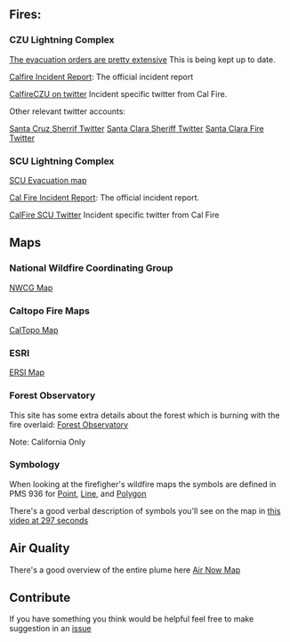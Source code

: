 ## Fires: 

### CZU Lightning Complex


[The evacuation orders are pretty extensive](https://storymaps.arcgis.com/stories/f0121f7f2f0941afb3ed70529b2cee75?cover=false) This is being kept up to date.

[Calfire Incident Report](https://www.fire.ca.gov/incidents/2020/8/17/czu-lightning-complex-including-warnella-fire/): The official incident report

[CalfireCZU on twitter](https://twitter.com/CALFIRECZU) Incident specific twitter from Cal Fire.

Other relevant twitter accounts:

[Santa Cruz Sherrif Twitter](https://twitter.com/sccfiredept)
[Santa Clara Sheriff Twitter](https://twitter.com/SCCoSheriff)
[Santa Clara Fire Twitter](https://twitter.com/sccfiredept)


### SCU Lightning Complex

[SCU Evacuation map](https://nifc.maps.arcgis.com/apps/View/index.html?appid=69fca73a82df4fefa7c0e48b66d0899d&extent=-123.2395,36.6849,-119.5618,38.1032)

[Cal Fire Incident Report](https://www.fire.ca.gov/incidents/2020/8/18/scu-lightning-complex/): The official incident report.

[CalFire SCU Twitter](https://twitter.com/calfireSCU) Incident specific twitter from Cal Fire



## Maps


### National Wildfire Coordinating Group

[NWCG Map](https://maps.nwcg.gov/sa/#/%3F/%3F/37.0235/-121.9254/10)

### Caltopo Fire Maps

[CalTopo Map](https://caltopo.com/map.html#ll=37.22486,-121.89743&z=10&b=mbt&a=modis_mp)


### ESRI

[ERSI Map](https://arcg.is/15fjK4)

### Forest Observatory

This site has some extra details about the forest which is burning with the fire overlaid: [Forest Observatory](https://forestobservatory.com/)

Note: California Only

### Symbology

When looking at the firefigher's wildfire maps the symbols are defined in PMS 936 for [Point](https://www.nwcg.gov/publications/pms936/symbology/point), [Line](https://www.nwcg.gov/publications/pms936/symbology/line), and [Polygon](https://www.nwcg.gov/publications/pms936/symbology/polygon)

There's a good verbal description of symbols you'll see on the map in [this video at 297 seconds](https://youtu.be/VsfBln5-Xak?t=297)

## Air Quality

There's a good overview of the entire plume here
[Air Now Map](https://fire.airnow.gov/)


## Contribute

If you have something you think would be helpful feel free to make suggestion in an [issue](https://github.com/tfoote/fire-info/issues/new)
